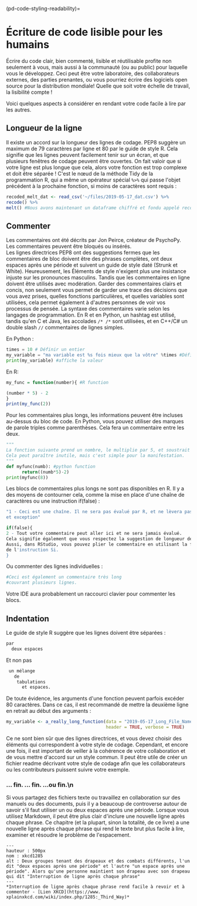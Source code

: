 (pd-code-styling-readability)=
# Écriture de code lisible pour les humains

Écrire du code clair, bien commenté, lisible et réutilisable profite non seulement à vous, mais aussi à la communauté (ou au public) pour laquelle vous le développez. Ceci peut être votre laboratoire, des collaborateurs externes, des parties prenantes, ou vous pourriez écrire des logiciels open source pour la distribution mondiale! Quelle que soit votre échelle de travail, la lisibilité compte !

Voici quelques aspects à considérer en rendant votre code facile à lire par les autres.

## Longueur de la ligne

Il existe un accord sur la longueur des lignes de codage. PEP8 suggère un maximum de 79 caractères par ligne et 80 par le guide de style R. Cela signifie que les lignes peuvent facilement tenir sur un écran, et que plusieurs fenêtres de codage peuvent être ouvertes. On fait valoir que si votre ligne est plus longue que cela, alors votre fonction est trop complexe et doit être séparée ! C'est le nœud de la méthode Tidy de la programmation R, qui a même un opérateur spécial `%>%` qui passe l'objet précédent à la prochaine fonction, si moins de caractères sont requis :

```r
recoded_melt_dat <- read_csv('~/files/2019-05-17_dat.csv') %>%
recode() %>%
melt() #Nous avons maintenant un dataframe chiffré et fondu appelé recoded_melt_dat
```

## Commenter

Les commentaires ont été décrits par Jon Peirce, créateur de PsychoPy. Les commentaires peuvent être bloqués ou insérés.  
Les lignes directrices PEP8 ont des suggestions fermes que les commentaires de bloc doivent être des phrases complètes, ont deux espaces après une période et suivent un guide de style daté (Strunk et White). Heureusement, les Éléments de style n'exigent plus une insistance injuste sur les pronounces masculins. Tandis que les commentaires en ligne doivent être utilisés avec modération. Garder des commentaires clairs et concis, non seulement vous permet de garder une trace des décisions que vous avez prises, quelles fonctions particulières, et quelles variables sont utilisées, cela permet également à d'autres personnes de voir vos processus de pensée. La syntaxe des commentaires varie selon les langages de programmation. En R et en Python, un hashtag est utilisé, tandis qu'en C et Java, les accolades `/* /*` sont utilisées, et en C++/C# un double slash `//` commentaires de lignes simples.

En Python :
```python
times = 10 # Définir un entier
my_variable = "ma variable est %s fois mieux que la vôtre" %times #Définir my_variable à une chaîne de caractères
print(my_variable) #affiche la valeur
```

En R:
```r
my_func = function(number){ #R function

(number * 5) - 2
}
print(my_func(2))
```

Pour les commentaires plus longs, les informations peuvent être incluses au-dessus du bloc de code. En Python, vous pouvez utiliser des marques de parole triples comme parenthèses. Cela fera un commentaire entre les deux.

```python
"""
La fonction suivante prend un nombre, le multiplie par 5, et soustrait 2.
Cela peut paraître inutile, mais c'est simple pour la manifestation.
"""
def myfunc(numb): #python function
      return((numb*5)-2)
print(myfunc(8))
```
Les blocs de commentaires plus longs ne sont pas disponibles en R. Il y a des moyens de contourner cela, comme la mise en place d'une chaîne de caractères ou une instruction if(false) :

```r
"1 - Ceci est une chaîne. Il ne sera pas évalué par R, et ne lèvera pas
et exception"

if(false){
2 - Tout votre commentaire peut aller ici et ne sera jamais évalué.
Cela signifie également que vous respectez la suggestion de longueur de ligne de 80 caractères.
Aussi, dans RStudio, vous pouvez plier le commentaire en utilisant la flèche à côté du numéro de ligne
de l'instruction Si.
}
```

Ou commenter des lignes individuelles :

```r
#Ceci est également un commentaire très long
#couvrant plusieurs lignes.
```
Votre IDE aura probablement un raccourci clavier pour commenter les blocs.

## Indentation

Le guide de style R suggère que les lignes doivent être séparées :
```r
par
  deux espaces
```
Et non pas
```r
 un mélange
   de
    tabulations
      et espaces.
```

De toute évidence, les arguments d'une fonction peuvent parfois excéder 80 caractères. Dans ce cas, il est recommandé de mettre la deuxième ligne en retrait au début des arguments :

```r
my_variable <- a_really_long_function(data = "2019-05-17_Long_File_Name_2",
                                      header = TRUE, verbose = TRUE)

```

Ce ne sont bien sûr que des lignes directrices, et vous devez choisir des éléments qui correspondent à votre style de codage. Cependant, et encore une fois, il est important de veiller à la cohérence de votre collaboration et de vous mettre d'accord sur un style commun. Il peut être utile de créer un fichier readme décrivant votre style de codage afin que les collaborateurs ou les contributeurs puissent suivre votre exemple.

### ... fin. ... fin.  ...ou fin.\\n

Si vous partagez des fichiers texte ou travaillez en collaboration sur des manuels ou des documents, puis il y a beaucoup de controverse autour de savoir s'il faut utiliser un ou deux espaces après une période. Lorsque vous utilisez Markdown, il peut être plus clair d'inclure une nouvelle ligne après chaque phrase. Ce chapitre (et la plupart, sinon la totalité, de ce livre) a une nouvelle ligne après chaque phrase qui rend le texte brut plus facile à lire, examiner et résoudre le problème de l'espacement.

```{figure} ../../figures/xkcd1285.png
---
hauteur : 500px
nom : xkcd1285
alt : Deux groupes tenant des drapeaux et des combats différents, l'un dit "deux espaces après une période" et l'autre "un espace après une période". Alors qu'une personne maintient son drapeau avec son drapeau qui dit "Interruption de ligne après chaque phrase"
---
*Interruption de ligne après chaque phrase rend facile à revoir et à commenter - [Lien XKCD](https://www. xplainxkcd.com/wiki/index.php/1285:_Third_Way)*
```
